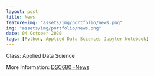```yaml
---
layout: post
title: News
feature-img: "assets/img/portfolio/news.png"
img: "assets/img/portfolio/news.png"
date: 04 October 2020
tags: [Python, Applied Data Science, Jupyter Notebook]
---
```


Class: Applied Data Science

More Information:
[DSC680 -News](https://github.com/knmoses/DSC680-News)
